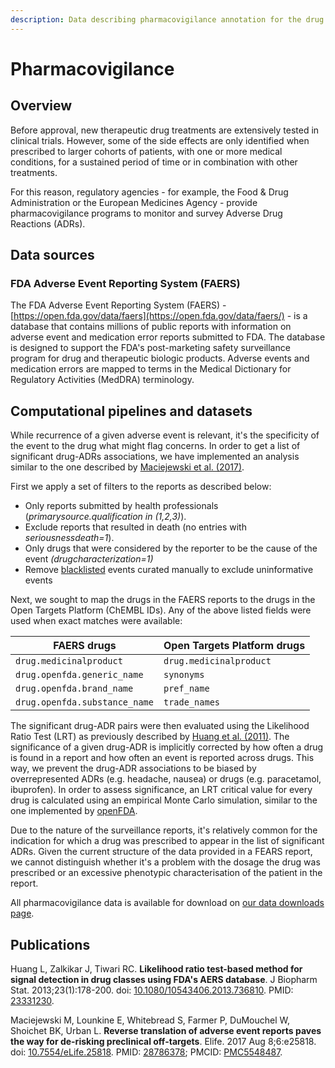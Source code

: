 ```yaml
---
description: Data describing pharmacovigilance annotation for the drug
---
```


# Pharmacovigilance

## Overview

Before approval, new therapeutic drug treatments are extensively tested in clinical trials. However, some of the side effects are only identified when prescribed to larger cohorts of patients, with one or more medical conditions, for a sustained period of time or in combination with other treatments.

For this reason, regulatory agencies - for example, the Food & Drug Administration or the European Medicines Agency - provide pharmacovigilance programs to monitor and survey Adverse Drug Reactions (ADRs).

## Data sources

### FDA Adverse Event Reporting System (FAERS) <a href="#hero-title" id="hero-title"></a>

The FDA Adverse Event Reporting System (FAERS) - [https://open.fda.gov/data/faers](https://open.fda.gov/data/faers/) - is a database that contains millions of public reports with information on adverse event and medication error reports submitted to FDA. The database is designed to support the FDA's post-marketing safety surveillance program for drug and therapeutic biologic products. Adverse events and medication errors are mapped to terms in the Medical Dictionary for Regulatory Activities (MedDRA) terminology.

## Computational pipelines and datasets

While recurrence of a given adverse event is relevant, it's the specificity of the event to the drug what might flag concerns. In order to get a list of significant drug-ADRs associations, we have implemented an analysis similar to the one described by [Maciejewski et al. (2017)](https://europepmc.org/abstract/MED/28786378).

First we apply a set of filters to the reports as described below:

* Only reports submitted by health professionals (_primarysource.qualification in (1,2,3)_).
* Exclude reports that resulted in death (no entries with _seriousnessdeath=1_).
* Only drugs that were considered by the reporter to be the cause of the event _(drugcharacterization=1)_
* Remove [blacklisted](https://github.com/opentargets/platform-etl-openfda-faers/blob/master/src/main/resources/blacklisted\_events.txt) events curated manually to exclude uninformative events

Next, we sought to map the drugs in the FAERS reports to the drugs in the Open Targets Platform (ChEMBL IDs). Any of the above listed fields were used when exact matches were available:

| FAERS drugs                   | Open Targets Platform drugs |
| ----------------------------- | --------------------------- |
| `drug.medicinalproduct`       | `drug.medicinalproduct`     |
| `drug.openfda.generic_name`   | `synonyms`                  |
| `drug.openfda.brand_name`     | `pref_name`                 |
| `drug.openfda.substance_name` | `trade_names`               |

The significant drug-ADR pairs were then evaluated using the Likelihood Ratio Test (LRT) as previously described by [Huang et al. (2011)](https://europepmc.org/abstract/MED/23331230). The significance of a given drug-ADR is implicitly corrected by how often a drug is found in a report and how often an event is reported across drugs. This way, we prevent the drug-ADR associations to be biased by overrepresented ADRs (e.g. headache, nausea) or drugs (e.g. paracetamol, ibuprofen). In order to assess significance, an LRT critical value for every drug is calculated using an empirical Monte Carlo simulation, similar to the one implemented by [openFDA](https://openfda.shinyapps.io/LRTest/\_w\_c5c2d04d/lrtmethod.pdf).

Due to the nature of the surveillance reports, it's relatively common for the indication for which a drug was prescribed to appear in the list of significant ADRs. Given the current structure of the data provided in a FEARS report, we cannot distinguish whether it's a problem with the dosage the drug was prescribed or an excessive phenotypic characterisation of the patient in the report.

All pharmacovigilance data is available for download on [our data downloads page](https://platform.opentargets.org/downloads).

## Publications

Huang L, Zalkikar J, Tiwari RC. **Likelihood ratio test-based method for signal detection in drug classes using FDA's AERS database**. J Biopharm Stat. 2013;23(1):178-200. doi: [10.1080/10543406.2013.736810](https://doi.org/10.1080/10543406.2013.736810). PMID: [23331230](https://pubmed.ncbi.nlm.nih.gov/23331230/).

Maciejewski M, Lounkine E, Whitebread S, Farmer P, DuMouchel W, Shoichet BK, Urban L. **Reverse translation of adverse event reports paves the way for de-risking preclinical off-targets**. Elife. 2017 Aug 8;6:e25818. doi: [10.7554/eLife.25818](https://doi.org/10.7554/elife.25818). PMID: [28786378](https://pubmed.ncbi.nlm.nih.gov/28786378/); PMCID: [PMC5548487](https://europepmc.org/article/PMC/PMC5548487).
